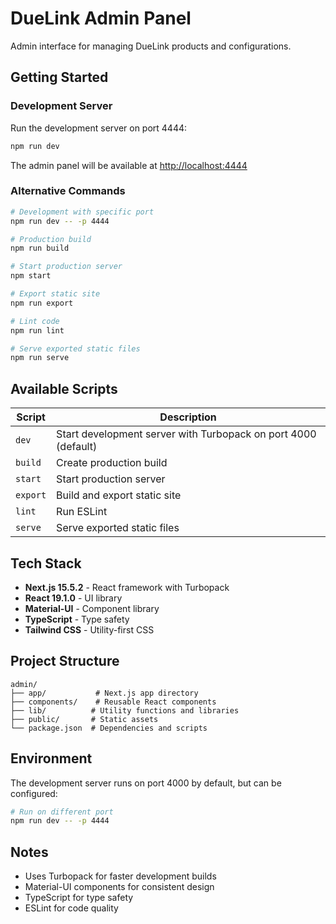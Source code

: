 # DueLink Admin Panel

Admin interface for managing DueLink products and configurations.

## Getting Started

### Development Server

Run the development server on port 4444:

```bash
npm run dev
```

The admin panel will be available at [http://localhost:4444](http://localhost:4444)

### Alternative Commands

```bash
# Development with specific port
npm run dev -- -p 4444

# Production build
npm run build

# Start production server
npm start

# Export static site
npm run export

# Lint code
npm run lint

# Serve exported static files
npm run serve
```

## Available Scripts

| Script | Description |
|--------|-------------|
| `dev` | Start development server with Turbopack on port 4000 (default) |
| `build` | Create production build |
| `start` | Start production server |
| `export` | Build and export static site |
| `lint` | Run ESLint |
| `serve` | Serve exported static files |

## Tech Stack

- **Next.js 15.5.2** - React framework with Turbopack
- **React 19.1.0** - UI library
- **Material-UI** - Component library
- **TypeScript** - Type safety
- **Tailwind CSS** - Utility-first CSS

## Project Structure

```
admin/
├── app/           # Next.js app directory
├── components/    # Reusable React components
├── lib/          # Utility functions and libraries
├── public/       # Static assets
└── package.json  # Dependencies and scripts
```

## Environment

The development server runs on port 4000 by default, but can be configured:

```bash
# Run on different port
npm run dev -- -p 4444
```

## Notes

- Uses Turbopack for faster development builds
- Material-UI components for consistent design
- TypeScript for type safety
- ESLint for code quality